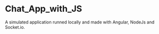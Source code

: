 # Chat_App_with_JS
A simulated application runned locally and made with Angular, NodeJs and Socket.io.
